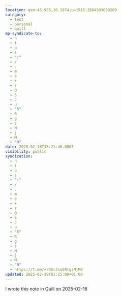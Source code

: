 ```yaml
---
location: geo:43.955,10.1974;u=1515.2684383069209
category:
  - test
  - personal
  - quill
mp-syndicate-to:
  - h
  - t
  - p
  - s
  - ":"
  - /
  - .
  - m
  - e
  - +
  - r
  - Q
  - S
  - J
  - u
  - "5"
  - R
  - g
  - z
  - N
  - j
  - M
  - "0"
date: 2025-02-18T15:21:40.000Z
visibility: public
syndication:
  - h
  - t
  - p
  - s
  - ":"
  - /
  - .
  - m
  - e
  - +
  - r
  - Q
  - S
  - J
  - u
  - "5"
  - R
  - g
  - z
  - N
  - j
  - M
  - "0"
  - https://t.me/+rQSrJsu5RtgzNjM0
updated: 2025-02-19T01:15:08+01:00
---
```


<p>I wrote this note in Quill on 2025-02-18</p>